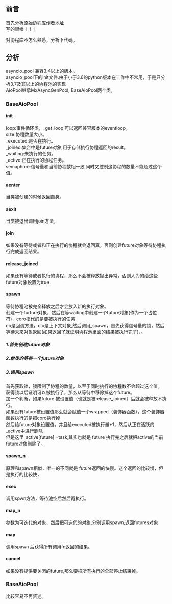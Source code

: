## 前言  
首先分析[原始协程库作者地址](https://github.com/gistart/asyncio-pool)  
写的很棒！！！  

对协程库不怎么熟悉，分析下代码。  

## 分析  

asyncio_pool 兼容3.4以上的版本。  
asyncio_pool下的init文件.由于小于3.6的python版本在工作中不常用，于是只分析3.7及其以上的协程池的实现  
AioPool继承MxAsyncGenPool, BaseAioPool两个类。  
### BaseAioPool  
#### init
loop:事件循环类，_get_loop 可以返回兼容版本的eventloop。  
size:协程数量大小。  
_executed:是否在执行。  
_joined:集合中是future对象,用于存储执行协程返回的result。  
_waiting:未执行的任务。  
_active:正在执行的协程任务。  
semaphore:信号量和当前协程数相一致,同时又控制这协程的数量不能超过这个值。  
#### aenter  
当类被创建的时候返回自身。  
#### aexit  
当类被退出调用join方法。  
#### join  
如果没有等待或者和正在执行的协程就会返回真，否则创建future对象等待协程执行完成返回结果。  
#### release_joined
如果还有等待或者执行的协程，那么不会被释放抛出异常，否则人为的给这些future对象设置为true.  
#### spawn  
等待协程池被完全释放之后才会放入新的执行对象。  
创建一个furture对象，然后在等waiting中创建一个future对象(作为一个占位符)，coro指代的是要被执行的任务  
cb是回调方法，ctx是上下文对象,然后调用_spawn，首先获得信号量的锁，然后等待未来对象返回(如果返回了就证明协程池里面的结果被执行完了)，。  
##### 1.首先创建future对象  
##### 2.给类的等待一个future对象  

##### 3.调用spawn  
首先获取锁，锁限制了协程的数量，以至于同时执行的协程数不会超过这个值。  
获得锁以后证明可以被执行了，那么从等待中移除掉这个future。  
加一个判断，如果future 被设置值（也就是被release_joined）后就会被释放不执行。  
如果没有future被设置值那么就会赋值一个wrapped（装饰器函数），这个装饰器函数执行的是把coro执行掉  
然后给future对象设置值，并且给executed被执行量+1，然后从正在活跃的_active中进行删除  
但是这里_active[future]  =task,其实也就是 future 执行完之后就把active的当前future对象删除了。  

#### spawn_n
原理和spawn相似，唯一的不同就是 future返回的快慢。这个返回的比较慢，但是执行的比较快，
  
#### exec
调用spwn方法，等待池空后然后再执行。  
  
#### map_n  
参数为可迭代的对象，然后把可迭代的对象,分别调用spawn,返回futures对象  
  
#### map  
调用spawn 后获得所有调用fn返回的结果。  

#### cancel
如果没有提供要关闭的future,那么要把所有执行的全部停止结束掉。  



### BaseAioPool  
比较容易不再赘述。
